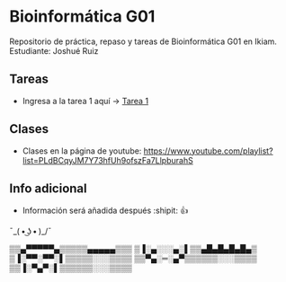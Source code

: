 # Bioinformática G01
Repositorio de práctica, repaso y tareas de Bioinformática G01 en Ikiam. Estudiante: Joshué Ruiz

## Tareas
- Ingresa a la tarea 1 aquí -> [Tarea 1](https://github.com/Joshue2806/bioinfo_g01/tree/main/tarea1)

## Clases
- Clases en la página de youtube:
  https://www.youtube.com/playlist?list=PLdBCqyJM7Y73hfUh9ofszFa7LlpburahS

## Info adicional
  -  Información será añadida después :shipit: :+1:  

¯\_( • ͜ʖ • )_/¯

▒▒▄▀▀▀▀▀▄▒▒▒▒▒▄▄▄▄▄▒▒▒
▒▐░▄░░░▄░▌▒▒▄█▄█▄█▄█▄▒
▒▐░▀▀░▀▀░▌▒▒▒▒▒░░░▒▒▒▒
▒▒▀▄░═░▄▀▒▒▒▒▒▒░░░▒▒▒▒
▒▒▐░▀▄▀░▌▒▒▒▒▒▒░░░▒▒▒▒
